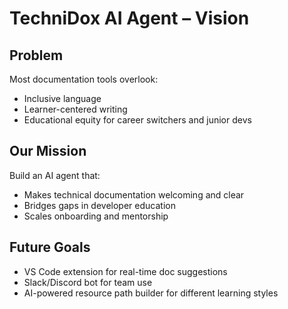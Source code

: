 # TechniDox AI Agent – Vision

## Problem
Most documentation tools overlook:
- Inclusive language
- Learner-centered writing
- Educational equity for career switchers and junior devs

## Our Mission
Build an AI agent that:
- Makes technical documentation welcoming and clear
- Bridges gaps in developer education
- Scales onboarding and mentorship

## Future Goals
- VS Code extension for real-time doc suggestions
- Slack/Discord bot for team use
- AI-powered resource path builder for different learning styles
